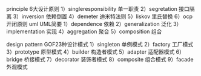principle 6大设计原则
  1）singleresponsibility 单一职责
  2）segretation 接口隔离
  3）inversion   依赖倒置
  4）demeter     迪米特法则
  5）liskov      里氏替换
  6）ocp         开闭原则
uml   UML简要
  1）dependence       依赖
  2）generalization   泛化
  3）implementation   实现
  4）aggregation      聚合
  5）composition      组合
  
design pattern   GOF23种设计模式
  1）singleton        单例模式
  2）factory          工厂模式
  3）prototype        原型模式
  4）builder          构造者模式
  5）adapter          适配器模式
  6）bridge           桥接模式
  7）decorator        装饰者模式
  8）composite        组合模式
  9）facade           外观模式